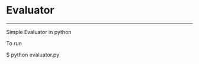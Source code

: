 <h1> Evaluator </h1>
<hr>
  <p> Simple Evaluator in python <p>
  
  <p> To <i>run</i> </p>
  
  <p>
    $ python evaluator.py
  </p>
